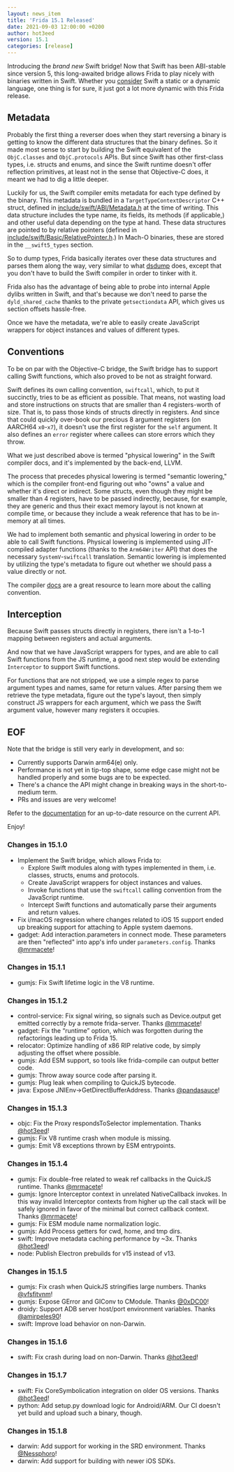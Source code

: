 ```yaml
---
layout: news_item
title: 'Frida 15.1 Released'
date: 2021-09-03 12:00:00 +0200
author: hot3eed
version: 15.1
categories: [release]
---
```


Introducing the _brand new_ Swift bridge! Now that Swift has been
ABI-stable since version 5, this long-awaited bridge allows Frida to play nicely
with binaries written in Swift. Whether you [consider][] Swift a static or a
dynamic language, one thing is for sure, it just got a lot more dynamic with
this Frida release.

## Metadata

Probably the first thing a reverser does when they start reversing a binary is
getting to know the different data structures that the binary defines. So it
made most sense to start by building the Swift equivalent of the `ObjC.classes`
and `ObjC.protocols` APIs. But since Swift has other first-class types,
i.e. structs and enums, and since the Swift runtime doesn't offer reflection
primitives, at least not in the sense that Objective-C does, it meant we had to
dig a little deeper.

Luckily for us, the Swift compiler emits metadata for each type
defined by the binary. This metadata is bundled in a
`TargetTypeContextDescriptor` C++ struct, defined in
[include/swift/ABI/Metadata.h][] at the time of writing. This data structure
includes the type name, its fields, its methods (if applicable,) and other useful
data depending on the type at hand. These data structures are pointed to by
relative pointers (defined in [include/swift/Basic/RelativePointer.h][].) In
Mach-O binaries, these are stored in the `__swift5_types` section.

So to dump types, Frida basically iterates over these data structures and
parses them along the way, very similar to what [dsdump][] does, except that you
don't have to build the Swift compiler in order to tinker with it.

Frida also has the advantage of being able to probe into
internal Apple dylibs written in Swift, and that's because we don't need to
parse the `dyld_shared_cache` thanks to the private `getsectiondata` API, which
gives us section offsets hassle-free.

Once we have the metadata, we're able to easily create JavaScript wrappers for
object instances and values of different types.

## Conventions

To be on par with the Objective-C bridge, the Swift bridge has to support
calling Swift functions, which also proved to be not as straight forward.

Swift defines its own calling convention, `swiftcall`, which, to put it
succinctly, tries to be as efficient as possible. That means, not wasting load
and store instructions on structs that are smaller than 4 registers-worth of
size. That is, to pass those kinds of structs directly in registers. And since
that could quickly over-book our precious 8 argument registers
(on AARCH64 `x0`-`x7`), it doesn't use the first register for the `self`
argument. It also defines an `error` register where callees can store errors
which they throw.

What we just described above is termed "physical lowering" in the Swift compiler
docs, and it's implemented by the back-end, LLVM.

The process that precedes physical lowering is termed "semantic lowering," which
is the compiler front-end figuring out who "owns" a value and whether
it's direct or indirect. Some structs, even though they might be smaller than
4 registers, have to be passed indirectly, because, for example, they are
generic and thus their exact memory layout is not known at compile time, or
because they include a weak reference that has to be in-memory at all times.

We had to implement both semantic and physical lowering in order to be able
to call Swift functions. Physical lowering is implemented using JIT-compiled
adapter functions (thanks to the `Arm64Writer` API) that does the necessary
`SystemV`-`swiftcall` translation. Semantic lowering is implemented by utilizing
the type's metadata to figure out whether we should pass a value directly or
not.

The compiler [docs][] are a great resource to learn more about the calling
convention.

## Interception

Because Swift passes structs directly in registers, there isn't a 1-to-1 mapping
between registers and actual arguments.

And now that we have JavaScript wrappers for types, and are able to call Swift
functions from the JS runtime, a good next step would be extending `Interceptor`
to support Swift functions.

For functions that are not stripped, we use a simple regex to parse argument
types and names, same for return values. After parsing them we retrieve the
type metadata, figure out the type's layout, then simply construct JS wrappers
for each argument, which we pass the Swift argument value, however many
registers it occupies.

## EOF

Note that the bridge is still very early in development, and so:
  - Currently supports Darwin arm64(e) only.
  - Performance is not yet in tip-top shape, some edge case might not be handled
    properly and some bugs are to be expected.
  - There's a chance the API might change in breaking ways in the
    short-to-medium term.
  - PRs and issues are very welcome!


Refer to the [documentation][] for an up-to-date resource on the current API.

Enjoy!


### Changes in 15.1.0

- Implement the Swift bridge, which allows Frida to:
  - Explore Swift modules along with types implemented in them, i.e. classes,
    structs, enums and protocols.
  - Create JavaScript wrappers for object instances and values.
  - Invoke functions that use the `swiftcall` calling convention from the
    JavaScript runtime.
  - Intercept Swift functions and automatically parse their arguments and return
    values.
- Fix i/macOS regression where changes related to iOS 15 support ended up
  breaking support for attaching to Apple system daemons.
- gadget: Add interaction.parameters in connect mode. These parameters are then
  "reflected" into app's info under `parameters.config`. Thanks [@mrmacete][]!

### Changes in 15.1.1

- gumjs: Fix Swift lifetime logic in the V8 runtime.

### Changes in 15.1.2

- control-service: Fix signal wiring, so signals such as Device.output get
  emitted correctly by a remote frida-server. Thanks [@mrmacete][]!
- gadget: Fix the “runtime” option, which was forgotten during the refactorings
  leading up to Frida 15.
- relocator: Optimize handling of x86 RIP relative code, by simply adjusting the
  offset where possible.
- gumjs: Add ESM support, so tools like frida-compile can output better code.
- gumjs: Throw away source code after parsing it.
- gumjs: Plug leak when compiling to QuickJS bytecode.
- java: Expose JNIEnv->GetDirectBufferAddress. Thanks [@pandasauce][]!

### Changes in 15.1.3

- objc: Fix the Proxy respondsToSelector implementation. Thanks [@hot3eed][]!
- gumjs: Fix V8 runtime crash when module is missing.
- gumjs: Emit V8 exceptions thrown by ESM entrypoints.

### Changes in 15.1.4

- gumjs: Fix double-free related to weak ref callbacks in the QuickJS runtime.
  Thanks [@mrmacete][]!
- gumjs: Ignore Interceptor context in unrelated NativeCallback invokes. In this
  way invalid Interceptor contexts from higher up the call stack will be safely
  ignored in favor of the minimal but correct callback context. Thanks
  [@mrmacete][]!
- gumjs: Fix ESM module name normalization logic.
- gumjs: Add Process getters for cwd, home, and tmp dirs.
- swift: Improve metadata caching performance by ~3x. Thanks [@hot3eed][]!
- node: Publish Electron prebuilds for v15 instead of v13.

### Changes in 15.1.5

- gumjs: Fix crash when QuickJS stringifies large numbers. Thanks
  [@vfsfitvnm][]!
- gumjs: Expose GError and GIConv to CModule. Thanks [@0xDC00][]!
- droidy: Support ADB server host/port environment variables. Thanks
  [@amirpeles90][]!
- swift: Improve load behavior on non-Darwin.

### Changes in 15.1.6

- swift: Fix crash during load on non-Darwin. Thanks [@hot3eed][]!

### Changes in 15.1.7

- swift: Fix CoreSymbolication integration on older OS versions. Thanks
  [@hot3eed][]!
- python: Add setup.py download logic for Android/ARM. Our CI doesn't yet build
  and upload such a binary, though.

### Changes in 15.1.8

- darwin: Add support for working in the SRD environment. Thanks [@Nessphoro][]!
- darwin: Add support for building with newer iOS SDKs.


[consider]: https://youtu.be/0rHG_Pa86oA?t=36
[include/swift/ABI/Metadata.h]: https://github.com/apple/swift/blob/52e852a7a9758e6edcb872761ab997b552eec565/include/swift/ABI/Metadata.h
[dsdump]: https://github.com/DerekSelander/dsdump
[include/swift/Basic/RelativePointer.h]: https://github.com/apple/swift/blob/52e852a7a9758e6edcb872761ab997b552eec565/include/swift/Basic/RelativePointer.h
[docs]: https://github.com/apple/swift/blob/52e852a7a9758e6edcb872761ab997b552eec565/docs/ABI/CallingConvention.rst
[documentation]: https://github.com/frida/frida-swift-bridge/blob/master/docs/api.md
[@mrmacete]: https://twitter.com/bezjaje
[@pandasauce]: https://github.com/pandasauce
[@hot3eed]: https://github.com/hot3eed
[@vfsfitvnm]: https://github.com/vfsfitvnm
[@0xDC00]: https://github.com/0xDC00
[@amirpeles90]: https://github.com/amirpeles90
[@Nessphoro]: https://github.com/Nessphoro
